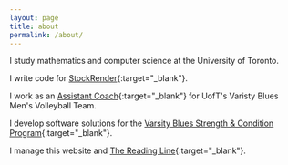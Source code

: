 ```yaml
---
layout: page
title: about
permalink: /about/
---
```


I study mathematics and computer science at the University of Toronto.

I write code for [StockRender](http://www.stockrender.com){:target="_blank"}.

I work as an [Assistant Coach](http://www.varsityblues.ca/index.aspx?path=mvball){:target="_blank"}
for UofT's Varisty Blues Men's Volleyball Team.

I develop software solutions for the [Varsity Blues Strength & Condition Program](http://www.varsityblues.ca){:target="_blank"}.

I manage this website and [The Reading Line](http://www.thereadingline.ca/){:target="_blank"}.
